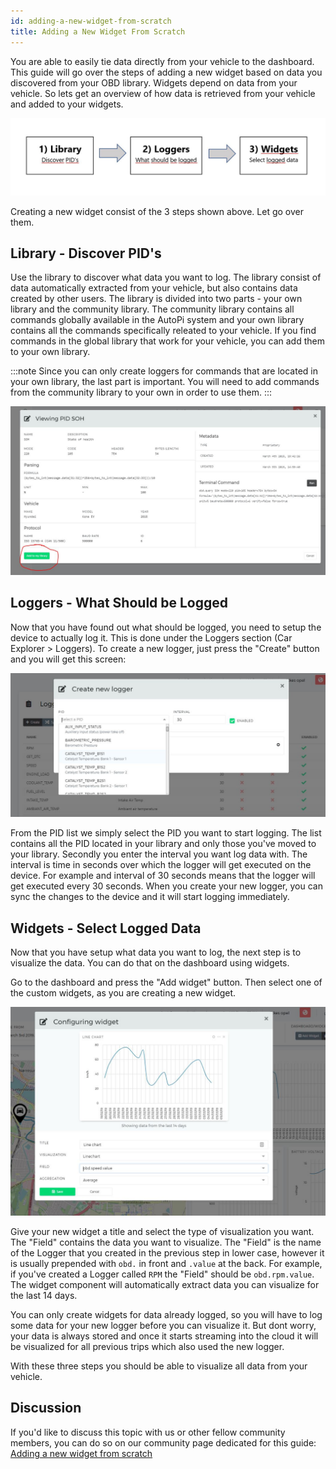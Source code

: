 ```yaml
---
id: adding-a-new-widget-from-scratch
title: Adding a New Widget From Scratch
---
```


You are able to easily tie data directly from your vehicle to the dashboard. This guide will go
over the steps of adding a new widget based on data you discovered from your OBD library. Widgets
depend on data from your vehicle. So lets get an overview of how data is retrieved from your
vehicle and added to your widgets.

![Create widget steps](/img/guides/adding_a_new_widget_from_scratch/create_widget_steps.jpeg) 

Creating a new widget consist of the 3 steps shown above. Let go over them.

## Library - Discover PID's

Use the library to discover what data you want to log. The library consist of data automatically
extracted from your vehicle, but also contains data created by other users. The library is divided
into two parts - your own library and the community library. The community library contains all
commands globally available in the AutoPi system and your own library contains all the commands
specifically releated to your vehicle. If you find commands in the global library that work for
your vehicle, you can add them to your own library.

:::note
Since you can only create loggers for commands that are located in your own library, the last part
is important. You will need to add commands from the community library to your own in order to use
them.
:::

![Add command](/img/guides/adding_a_new_widget_from_scratch/add_command.jpeg) 

## Loggers - What Should be Logged

Now that you have found out what should be logged, you need to setup the device to actually log
it. This is done under the Loggers section (Car Explorer > Loggers). To create a new logger, just
press the "Create" button and you will get this screen:

![Create logger](/img/guides/adding_a_new_widget_from_scratch/create_logger.jpeg) 

From the PID list we simply select the PID you want to start logging. The list contains all the
PID located in your library and only those you've moved to your library. Secondly you enter the
interval you want log data with. The interval is time in seconds over which the logger will get
executed on the device. For example and interval of 30 seconds means that the logger will get
executed every 30 seconds. When you create your new logger, you can sync the changes to the device
and it will start logging immediately. 

## Widgets - Select Logged Data
Now that you have setup what data you want to log, the next step is to visualize the data. You can
do that on the dashboard using widgets.

Go to the dashboard and press the "Add widget" button. Then select one of the custom widgets, as
you are creating a new widget. 

![Create widget](/img/guides/adding_a_new_widget_from_scratch/create_widget.jpeg) 

Give your new widget a title and select the type of visualization you want. The "Field" contains
the data you want to visualize. The "Field" is the name of the Logger that you created in the
previous step in lower case, however it is usually prepended with `obd.` in front and `.value` at
the back. For example, if you've created a Logger called `RPM` the "Field" should be
`obd.rpm.value`. The widget component will automatically extract data you can visualize for the last
14 days.

You can only create widgets for data already logged, so you will have to log some data for your new
logger before you can visualize it. But dont worry, your data is always stored and once it starts
streaming into the cloud it will be visualized for all previous trips which also used the new
logger.

With these three steps you should be able to visualize all data from your vehicle. 

## Discussion
If you'd like to discuss this topic with us or other fellow community members, you can do so on
our community page dedicated for this guide:
[Adding a new widget from scratch](https://community.autopi.io/t/adding-a-new-widget-from-scratch/964)